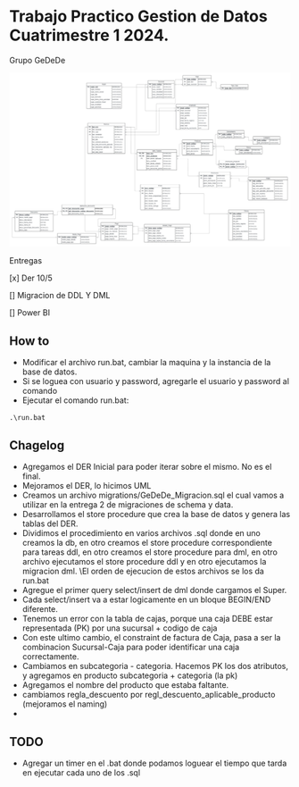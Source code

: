 # Trabajo Practico Gestion de Datos Cuatrimestre 1 2024.

Grupo GeDeDe

![Der inicial](DER_2024C1.jpeg)


Entregas

[x] Der 10/5

[]  Migracion de DDL Y DML

[] Power BI

## How to

- Modificar el archivo run.bat, cambiar la maquina y la instancia de la base de datos.
- Si se loguea con usuario y password, agregarle el usuario y password al comando
- Ejecutar el comando run.bat:

```
.\run.bat
```


## Chagelog

- Agregamos el DER Inicial para poder iterar sobre el mismo. No es el final. 
- Mejoramos el DER, lo hicimos UML
- Creamos un archivo migrations/GeDeDe_Migracion.sql el cual vamos a utilizar en la entrega 2 de migraciones de schema y data.
- Desarrollamos el store procedure que crea la base de datos y genera las tablas del DER.
- Dividimos el procedimiento en varios archivos .sql donde en uno creamos la db, en otro creamos el store procedure correspondiente para tareas ddl, en otro creamos el store procedure para dml, en otro archivo ejecutamos el store procedure ddl y en otro ejecutamos la migracion dml. \El orden de ejecucion de estos archivos se los da run.bat
- Agregue el primer query select/insert de dml donde cargamos el Super.
- Cada select/insert va a estar logicamente en un bloque BEGIN/END diferente.
- Tenemos un error con la tabla de cajas, porque una caja DEBE estar representada (PK) por una sucursal + codigo de caja
- Con este ultimo cambio, el constraint de factura de Caja, pasa a ser la combinacion Sucursal-Caja para poder identificar una caja correctamente.
- Cambiamos en subcategoria - categoria. Hacemos PK los dos atributos, y agregamos en producto subcategoria + categoria (la pk)
- Agregamos el nombre del producto que estaba faltante.
- cambiamos regla_descuento por regl_descuento_aplicable_producto (mejoramos el naming)
- 
## TODO

- Agregar un timer en el .bat donde podamos loguear el tiempo que tarda en ejecutar cada uno de los .sql